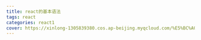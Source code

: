 ```yaml
---
title: react的基本语法
tags: react
categories: react1
cover: https://xinlong-1305839380.cos.ap-beijing.myqcloud.com/%E5%BC%A0%E9%91%AB%E9%BE%99%E7%9A%84%E5%9B%BE%E7%89%87/1.jpeg
---
```

